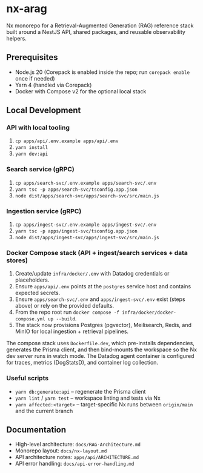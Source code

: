 # nx-arag

Nx monorepo for a Retrieval-Augmented Generation (RAG) reference stack built around a NestJS API, shared packages, and reusable observability helpers.

## Prerequisites

- Node.js 20 (Corepack is enabled inside the repo; run `corepack enable` once if needed)
- Yarn 4 (handled via Corepack)
- Docker with Compose v2 for the optional local stack

## Local Development

### API with local tooling

1. `cp apps/api/.env.example apps/api/.env`
2. `yarn install`
3. `yarn dev:api`

### Search service (gRPC)

1. `cp apps/search-svc/.env.example apps/search-svc/.env`
2. `yarn tsc -p apps/search-svc/tsconfig.app.json`
3. `node dist/apps/search-svc/apps/search-svc/src/main.js`

### Ingestion service (gRPC)

1. `cp apps/ingest-svc/.env.example apps/ingest-svc/.env`
2. `yarn tsc -p apps/ingest-svc/tsconfig.app.json`
3. `node dist/apps/ingest-svc/apps/ingest-svc/src/main.js`

### Docker Compose stack (API + ingest/search services + data stores)

1. Create/update `infra/docker/.env` with Datadog credentials or placeholders.
2. Ensure `apps/api/.env` points at the `postgres` service host and contains expected secrets.
3. Ensure `apps/search-svc/.env` and `apps/ingest-svc/.env` exist (steps above) or rely on the provided defaults.
4. From the repo root run `docker compose -f infra/docker/docker-compose.yml up --build`.
5. The stack now provisions Postgres (pgvector), Meilisearch, Redis, and MinIO for local ingestion + retrieval pipelines.

The compose stack uses `Dockerfile.dev`, which pre-installs dependencies, generates the Prisma client, and then bind-mounts the workspace so the Nx dev server runs in watch mode. The Datadog agent container is configured for traces, metrics (DogStatsD), and container log collection.

### Useful scripts

- `yarn db:generate:api` – regenerate the Prisma client
- `yarn lint` / `yarn test` – workspace linting and tests via Nx
- `yarn affected:<target>` – target-specific Nx runs between `origin/main` and the current branch

## Documentation

- High-level architecture: `docs/RAG-Architecture.md`
- Monorepo layout: `docs/nx-layout.md`
- API architecture notes: `apps/api/ARCHITECTURE.md`
- API error handling: `docs/api-error-handling.md`
